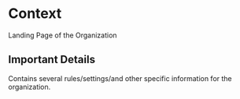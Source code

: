 # Context

Landing Page of the Organization

## Important Details

Contains several rules/settings/and other specific information for the organization. 

